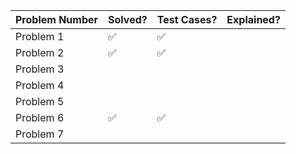 | Problem Number | Solved? | Test Cases? | Explained? |
| -------------- | ------- | ----------- | ---------- |
| Problem 1      | ✅       | ✅           |            |
| Problem 2      | ✅       | ✅           |            |
| Problem 3      |         |             |            |
| Problem 4      |         |             |            |
| Problem 5      |         |             |            |
| Problem 6      | ✅       | ✅           |            |
| Problem 7      |         |             |            |


